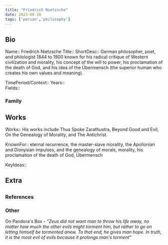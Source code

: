 ```yaml
---
title: "Friedrich Nietzsche"
date: 2023-08-10
tags: ['person','philosophy']
---
```


## Bio
Name:: Friedrich Nietzsche
Title:: 
ShortDesc:: German philosopher, poet, and philologist 
1844 to 1900
known for his radical critique of Western civilization and morality, his concept of the will to power, his proclamation of the death of God, and his idea of the Übermensch (the superior human who creates his own values and meaning). 


TimePeriod/Context:: 
Years::  
Fields:: 

### Family 

## Works 
Works::  His works include Thus Spoke Zarathustra, Beyond Good and Evil, On the Genealogy of Morality, and The Antichrist.

KnownFor:: eternal recurrence, the master-slave morality, the Apollonian and Dionysian impulses, and the genealogy of morals, morality, his proclamation of the death of God, Übermensch

KeyIdeas::

## Extra

##
### References

### Other
On Pandora's Box - *"Zeus did not want man to throw his life away, no matter how much the other evils might torment him, but rather to go on letting himself be tormented anew. To that end, he gives man hope. In truth, it is the most evil of evils because it prolongs man's torment"*

